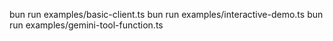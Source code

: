 bun run examples/basic-client.ts
bun run examples/interactive-demo.ts
bun run examples/gemini-tool-function.ts
